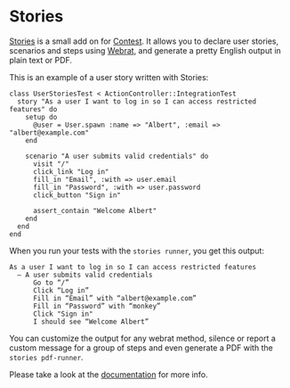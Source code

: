 Stories
=======

[Stories](http://blog.citrusbyte.com/2009/05/20/stories/) is a small add on for [Contest](/help/contest).
It allows you to declare user stories, scenarios and steps using [Webrat](http://github.com/brynary/webrat/tree/master), and generate a pretty English output in plain text or PDF.

This is an example of a user story written with Stories:

    class UserStoriesTest < ActionController::IntegrationTest
      story "As a user I want to log in so I can access restricted features" do
        setup do
          @user = User.spawn :name => "Albert", :email => "albert@example.com"
        end

        scenario "A user submits valid credentials" do
          visit "/"
          click_link "Log in"
          fill_in "Email", :with => user.email
          fill_in "Password", :with => user.password
          click_button "Sign in"

          assert_contain "Welcome Albert"
        end
      end
    end

When you run your tests with the `stories runner`, you get this output:

    As a user I want to log in so I can access restricted features
      — A user submits valid credentials
          Go to “/”
          Click “Log in”
          Fill in “Email” with “albert@example.com”
          Fill in “Password” with “monkey”
          Click "Sign in"
          I should see “Welcome Albert”

You can customize the output for any webrat method, silence or report a custom message for a group of steps and even generate a PDF with the `stories pdf-runner`.

Please take a look at the [documentation](http://github.com/citrusbyte/stories/tree/master) for more info.
